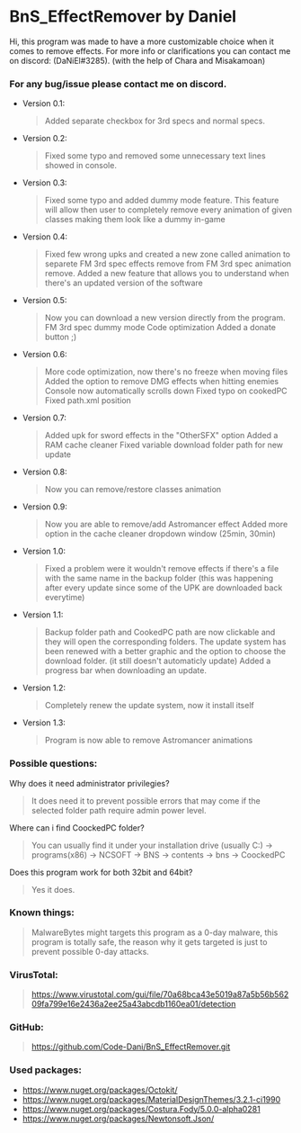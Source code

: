 # BnS_EffectRemover by Daniel
Hi, this program was made to have a more customizable choice when it comes to remove effects.
For more info or clarifications you can contact me on discord: (DaNiEl#3285).
(with the help of Chara and Misakamoan)

### For any bug/issue please contact me on discord. 

 * Version 0.1:
	>Added separate checkbox for 3rd specs and normal specs.
 * Version 0.2:
	>Fixed some typo and removed some unnecessary text lines showed in console.
 * Version 0.3:
	>Fixed some typo and added dummy mode feature. This feature will allow then user to completely remove every animation of given classes making them look like a dummy in-game
 * Version 0.4:
	>Fixed few wrong upks and created a new zone called animation to separete FM 3rd spec effects remove from FM 3rd spec animation remove.
	>Added a new feature that allows you to understand when there's an updated version of the software
 * Version 0.5:
	>Now you can download a new version directly from the program.
	>FM 3rd spec dummy mode
	>Code optimization
	>Added a donate button ;)
  * Version 0.6:
	>More code optimization, now there's no freeze when moving files
	>Added the option to remove DMG effects when hitting enemies
	>Console now automatically scrolls down
	>Fixed typo on cookedPC
	>Fixed path.xml position
  * Version 0.7:
	>Added upk for sword effects in the "OtherSFX" option
	>Added a RAM cache cleaner
	>Fixed variable download folder path for new update
  * Version 0.8:
	>Now you can remove/restore classes animation
  * Version 0.9:
	>Now you are able to remove/add Astromancer effect
	>Added more option in the cache cleaner dropdown window (25min, 30min)
  * Version 1.0:
	>Fixed a problem were it wouldn't remove effects if there's a file with the same name in the backup folder (this was happening after every update since some of the UPK are downloaded back everytime)	
  * Version 1.1:
	>Backup folder path and CookedPC path are now clickable and they will open the corresponding folders.
	>The update system has been renewed with a better graphic and the option to choose the download folder. (it still doesn't automaticly update)
	>Added a progress bar when downloading an update.
  * Version 1.2:
	>Completely renew the update system, now it install itself
  * Version 1.3:
	>Program is now able to remove Astromancer animations

### Possible questions:
Why does it need administrator privilegies?
>It does need it to prevent possible errors that may come if the selected folder path require admin power level.

Where can i find CoockedPC folder?
>You can usually find it under your installation drive (usually C:) -> programs(x86) -> NCSOFT -> BNS -> contents -> bns -> CoockedPC

Does this program work for both 32bit and 64bit?
>Yes it does.

### Known things:
>MalwareBytes might targets this program as a 0-day malware, this program is totally safe, the reason why it gets targeted is just to prevent possible 0-day attacks.

### VirusTotal:
>https://www.virustotal.com/gui/file/70a68bca43e5019a87a5b56b56209fa799e16e2436a2ee25a43abcdb1160ea01/detection

### GitHub:
>https://github.com/Code-Dani/BnS_EffectRemover.git


### Used packages: 
  * https://www.nuget.org/packages/Octokit/
  * https://www.nuget.org/packages/MaterialDesignThemes/3.2.1-ci1990
  * https://www.nuget.org/packages/Costura.Fody/5.0.0-alpha0281
  * https://www.nuget.org/packages/Newtonsoft.Json/
